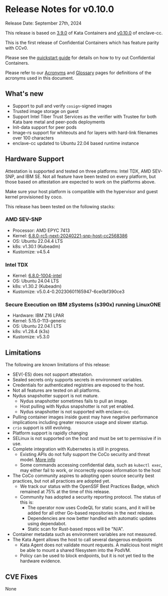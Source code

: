 # Release Notes for v0.10.0

Release Date: September 27th, 2024

This release is based on [3.9.0](https://github.com/kata-containers/kata-containers/releases/tag/3.9.0) of Kata Containers
and [v0.10.0](https://github.com/confidential-containers/enclave-cc/releases/tag/v0.10.0) of enclave-cc.

This is the first release of Confidential Containers which has feature parity with CCv0.

Please see the [quickstart guide](../quickstart.md) for details on how to try out Confidential
Containers.

Please refer to our [Acronyms](https://github.com/confidential-containers/documentation/wiki/Acronyms)
and [Glossary](https://github.com/confidential-containers/documentation/wiki/Glossary) pages for
definitions of the acronyms used in this document.

## What's new

* Support to pull and verify `cosign`-signed images
* Trusted image storage on guest
* Support Intel Tiber Trust Services as the verifier with Trustee for both Kata bare metal and peer-pods deployments
* Init-data support for peer pods
* Image-rs support for whiteouts and for layers with hard-link filenames over 100 characters
* enclave-cc updated to Ubuntu 22.04 based runtime instance

## Hardware Support

Attestation is supported and tested on three platforms: Intel TDX, AMD SEV-SNP, and IBM SE.
Not all feature have been tested on every platform, but those based on attestation
are expected to work on the platforms above.

Make sure your host platform is compatible with the hypervisor and guest kernel
provisioned by coco.

This release has been tested on the following stacks:

### AMD SEV-SNP

* Processor: AMD EPYC 7413
* Kernel: [6.8.0-rc5-next-20240221-snp-host-cc2568386](https://github.com/confidential-containers/linux/tree/amd-snp-host-202402240000)
* OS: Ubuntu 22.04.4 LTS
* k8s: v1.30.1 (Kubeadm)
* Kustomize: v4.5.4

### Intel TDX

* Kernel: [6.8.0-1004-intel](https://git.launchpad.net/~kobuk-team/ubuntu/+source/linux-intel/tree/?h=noble-main-next)
* OS: Ubuntu 24.04 LTS
* k8s: v1.30.2 (Kubeadm)
* Kustomize: v5.0.4-0.20230601165947-6ce0bf390ce3

### Secure Execution on IBM zSystems (s390x) running LinuxONE

* Hardware: IBM Z16 LPAR
* Kernel: 5.15.0-113-generic
* OS: Ubuntu 22.04.1 LTS
* k8s: v1.28.4 (k3s)
* Kustomize: v5.3.0

## Limitations

The following are known limitations of this release:

* SEV(-ES) does not support attestation.
* Sealed secrets only supports secrets in environment variables.
* Credentials for authenticated registries are exposed to the host.
* Not all features are tested on all platforms.
* Nydus snapshotter support is not mature.
  * Nydus snapshotter sometimes fails to pull an image.
  * Host pulling with Nydus snapshotter is not yet enabled.
  * Nydus snapshotter is not supported with enclave-cc.
* Pulling container images inside guest may have negative performance implications including greater resource usage and slower startup.
* `crio` support is still evolving.
* Platform support is rapidly changing
* SELinux is not supported on the host and must be set to permissive if in use.
* Complete integration with Kubernetes is still in progress.
  * Existing APIs do not fully support the CoCo security and threat model. [More info](https://github.com/confidential-containers/confidential-containers/issues/53)
  * Some commands accessing confidential data, such as `kubectl exec`, may either fail to work, or incorrectly expose information to the host
* The CoCo community aspires to adopting open source security best practices, but not all practices are adopted yet.
  * We track our status with the OpenSSF Best Practices Badge, which remained at 75% at the time of this release.
  * Community has adopted a security reporting protocol. The status of this is:
    * The operator now uses CodeQL for static scans, and it will be added for all other Go-based repositories in the next release.
    * Dependencies are now better handled with automatic updates using dependabot.
    * Static scan for Rust-based repos will be "N/A".
* Container metadata such as environment variables are not measured.
* The Kata Agent allows the host to call several dangerous endpoints
    * Kata Agent does not validate mount requests. A malicious host might be able to mount a shared filesystem into the PodVM.
    * Policy can be used to block endpoints, but it is not yet tied to the hardware evidence.

## CVE Fixes

None
